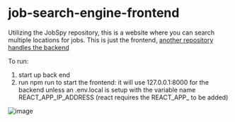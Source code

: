 # job-search-engine-frontend
Utilizing the JobSpy repository, this is a website where you can search multiple locations for jobs. This is just the frontend, [another repository handles the backend](https://github.com/ebarr10/job-search-engine-backend)


To run:
1. start up back end
2. run npm run to start the frontend: it will use 127.0.0.1:8000 for the backend unless an .env.local is setup with the variable name REACT_APP_IP_ADDRESS (react requires the REACT_APP_ to be added)


![image](https://github.com/user-attachments/assets/5644fa4c-db9f-4171-9a5d-2c5469017a50)
